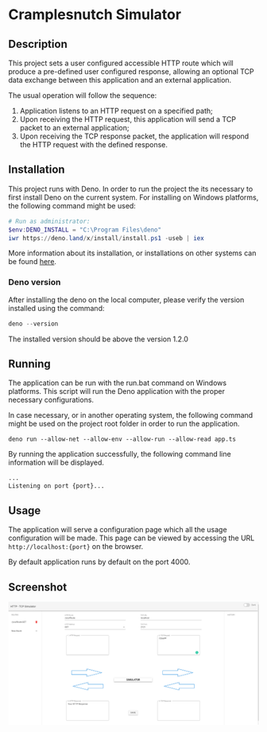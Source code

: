 # Cramplesnutch Simulator

## Description
This project sets a user configured accessible HTTP route which will produce a 
pre-defined user configured response, allowing an optional TCP data exchange between
this application and an external application.

The usual operation will follow the sequence:
1. Application listens to an HTTP request on a specified path;
2. Upon receiving the HTTP request, this application will send 
a TCP packet to an external application; 
3. Upon receiving the TCP response packet, 
the application will respond the HTTP request with the defined response.


## Installation
This project runs with Deno. In order to run the project the its necessary to first install 
Deno on the current system.
For installing on Windows platforms, the following command might be used:

```powershell
# Run as administrator:
$env:DENO_INSTALL = "C:\Program Files\deno"
iwr https://deno.land/x/install/install.ps1 -useb | iex
```

More information about its installation, or installations on other systems can be found 
[here](https://deno.land/x/install/).

### Deno version

After installing the deno on the local computer, please verify the version installed 
using the command:

```powershell
deno --version
```

The installed version should be above the version 1.2.0

## Running
The application can be run with the run.bat command on Windows platforms.
This script will run the Deno application with the proper necessary configurations.

In case necessary, or in another operating system, the following command might 
be used on the project root folder in order to run the application.

```shell script
deno run --allow-net --allow-env --allow-run --allow-read app.ts
``` 

By running the application successfully, the following command line information will be displayed.

```shell script
...
Listening on port {port}...
```

## Usage
The application will serve a configuration page which all the usage configuration will be made.
This page can be viewed by accessing the URL `http://localhost:{port}` on the browser. 

By default application runs by default on the port 4000.  

## Screenshot

![image info](./simulator-image.png)